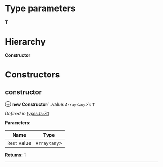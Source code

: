 

# Type parameters
#### T 
# Hierarchy

**Constructor**

# Constructors

<a id="constructor"></a>

##  constructor

⊕ **new Constructor**(...value: *`Array`<`any`>*): `T`

*Defined in [types.ts:70](https://github.com/polkadot-js/api/blob/f820dfc/packages/types/src/types.ts#L70)*

**Parameters:**

| Name | Type |
| ------ | ------ |
| `Rest` value | `Array`<`any`> |

**Returns:** `T`

___

